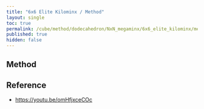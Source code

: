 ```yaml
---
title: "6x6 Elite Kilominx / Method"
layout: single
toc: true
permalink: /cube/method/dodecahedron/NxN_megaminx/6x6_elite_kilominx/method
published: true
hidden: false
---
```


<head>
  <base target="_blank">
</head>



## Method



## Reference

- <https://youtu.be/omHfjxceCOc>
